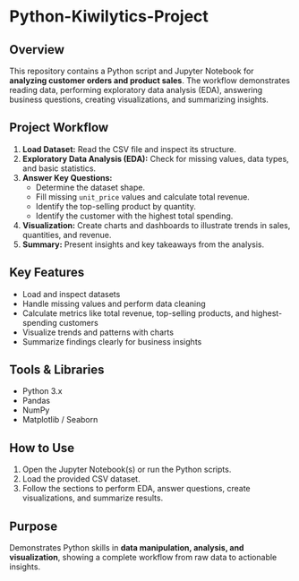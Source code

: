 # Python-Kiwilytics-Project

## Overview
This repository contains a Python script and Jupyter Notebook for **analyzing customer orders and product sales**. The workflow demonstrates reading data, performing exploratory data analysis (EDA), answering business questions, creating visualizations, and summarizing insights.

## Project Workflow
1. **Load Dataset:** Read the CSV file and inspect its structure.  
2. **Exploratory Data Analysis (EDA):** Check for missing values, data types, and basic statistics.  
3. **Answer Key Questions:**  
   - Determine the dataset shape.  
   - Fill missing `unit_price` values and calculate total revenue.  
   - Identify the top-selling product by quantity.  
   - Identify the customer with the highest total spending.  
4. **Visualization:** Create charts and dashboards to illustrate trends in sales, quantities, and revenue.  
5. **Summary:** Present insights and key takeaways from the analysis.

## Key Features
- Load and inspect datasets  
- Handle missing values and perform data cleaning  
- Calculate metrics like total revenue, top-selling products, and highest-spending customers  
- Visualize trends and patterns with charts  
- Summarize findings clearly for business insights

## Tools & Libraries
- Python 3.x  
- Pandas  
- NumPy  
- Matplotlib / Seaborn  

## How to Use
1. Open the Jupyter Notebook(s) or run the Python scripts.  
2. Load the provided CSV dataset.  
3. Follow the sections to perform EDA, answer questions, create visualizations, and summarize results.

## Purpose
Demonstrates Python skills in **data manipulation, analysis, and visualization**, showing a complete workflow from raw data to actionable insights.
